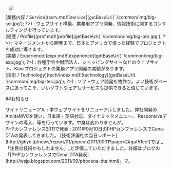 <div class="span8" style="position: relative; margin: 10px; ">
<div class="span8" style="position: absolute; top 60px; margin: 10px; padding: 10px; color: white; ">
    ワークスポット・ジェーピーは人と技術を結びます。</div>
<img src="<?php echo $_ctrl->getBaseUrl( '/common/img/DSC_1265.jpg'); ?>" style="border-radius:8px; ">
</div>

<div class="dtBox span4" markdown="1">
[業務内容 / Service](serv.md)![service](<?php echo $_ctrl->getBaseUrl( '/common/img/big-ser.jpg'); ?>)
: ウェブサイト構築、業務用アプリ開発、情報技術に関するコンサルティングを行っています。
</div>

<div class="dtBox span4" markdown="1">
[経歴 / Profile](prof.md)![profile](<?php echo $_ctrl->getBaseUrl( '/common/img/big-pro.jpg'); ?>)
: マネージメントから開発まで、日本とアメリカで培った経験でプロジェクトを成功に導きます。
</div>

<div class="dtBox span4" markdown="1">
[実績 / Experience](expr.md)![experience](<?php echo $_ctrl->getBaseUrl( '/common/img/big-exp.jpg'); ?>)
: 各種学会や財団法人、ショッピングサイトなどのウェブサイト、Klasiプロジェクトの業務アプリ開発の実績があります。
</div>

<div class="dtBox span4" markdown="1">
[技術 / Technology](tech/index.md)![technology](<?php echo $_ctrl->getBaseUrl( '/common/img/big-tec.jpg'); ?>)
: ソフトウェア開発も物作り。よい技術がベースにあってこそ、いいソフトウェアもサービスも提供できると信じています。
</div>

##お知らせ

<div class="dtBox span8" markdown="1">
サイトリニューアル
: 本ウェブサイトをリニューアルしました。弊社開発のAmidaMVCを使い、日本語・英語対応、ダイナミックメニュー、
Responsiveデザインの導入、等を行っています。中身は変わりませんが。
</div>

<div class="dtBox span8" markdown="1">
PHPカンファレンス2011で発表
: 2011年9月10日のPHPカンファレンスでCena-DTAの発表してきました。
    [技術評論社の当日レポート](http://gihyo.jp/news/report/01/phpcon2011/0001?page=2#gaf51ecf)では
  _「注目の技術かもしれません」_と評価していただきました。詳細はブログの
  「[PHPカンファレンスでCena-DTA発表](http://wsjp.blogspot.com/2011/09/phpcena-dta.html)」で。
</div>

